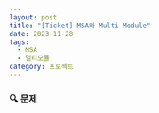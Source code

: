```yaml
---
layout: post
title: "[Ticket] MSA와 Multi Module"
date: 2023-11-28
tags:
  - MSA
  - 멀티모듈
category: 프로젝트
---
```


### 🔍 문제
